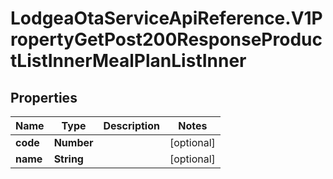 # LodgeaOtaServiceApiReference.V1PropertyGetPost200ResponseProductListInnerMealPlanListInner

## Properties

Name | Type | Description | Notes
------------ | ------------- | ------------- | -------------
**code** | **Number** |  | [optional] 
**name** | **String** |  | [optional] 



